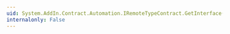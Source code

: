 ```yaml
---
uid: System.AddIn.Contract.Automation.IRemoteTypeContract.GetInterface(System.String)
internalonly: False
---
```

